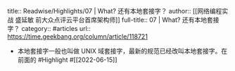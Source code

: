 title:: Readwise/Highlights/07 | What? 还有本地套接字？
author:: [[网络编程实战 盛延敏 前大众点评云平台首席架构师]]
full-title:: 07 | What? 还有本地套接字？
category:: #articles
url:: https://time.geekbang.org/column/article/118721
- 本地套接字一般也叫做 UNIX 域套接字，最新的规范已经改叫本地套接字。在前面的 #Highlight #[[2022-06-15]]